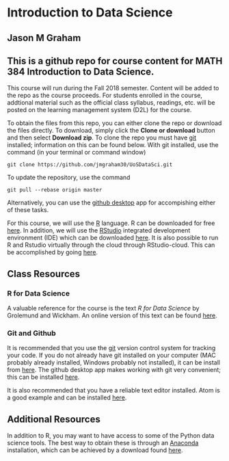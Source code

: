 # Introduction to Data Science
## Jason M Graham
## This is a github repo for course content for MATH 384 Introduction to Data Science.

This course will run during the Fall 2018 semester. Content will be added to the
repo as the course proceeds. For students enrolled in the course, addtional
material such as the official class syllabus, readings, etc. will be posted
on the learning management system (D2L) for the course.

To obtain the files from this repo, you can either clone the repo or download the files directly. To download, simply click the **Clone or download** button and then select **Download zip**. To clone the repo you must have [git](https://git-scm.com/) installed; information on this can be found below. With git installed, use the command (in your terminal or command window)

`git clone https://github.com/jmgraham30/UoSDataSci.git`

To update the repository, use the command

`git pull --rebase origin master`

Alternatively, you can use the [github desktop](https://desktop.github.com/) app for accompishing either of these tasks.

For this course, we will use the [R](https://www.r-project.org/) language. R can be downloaded for free [here](https://cran.revolutionanalytics.com/). In addition, we will use the [RStudio](https://www.rstudio.com/) integrated development environment (IDE) which can be downloaded [here](https://www.rstudio.com/products/rstudio/download/#download). It is also possible to run R and Rstudio virtually through the cloud through RStudio-cloud. This can be accomplished by going [here](https://rstudio.cloud/).

## Class Resources

### R for Data Science
A valuable reference for the course is the text *R for Data Science* by Grolemund and Wickham. An online version of this text can be found [here](http://r4ds.had.co.nz/).

### Git and Github
It is recommended that you use the [git](https://git-scm.com/) version control system for tracking your code. If you do not already have git installed on your computer (MAC probably already installed, Windows probably not installed), it can be install from [here](https://git-scm.com/). The github desktop app makes working with git very convenient; this can be installed [here](https://desktop.github.com/).

It is also recommended that you have a reliable text editor installed. Atom is a good example and can be installed [here](https://atom.io/).

## Additional Resources
In addition to R, you may want to have access to some of the Python data science tools. The best way to obtain these is through an [Anaconda](https://www.anaconda.com/) installation, which can be achieved by a download found  [here](https://www.anaconda.com/download/#macos).
